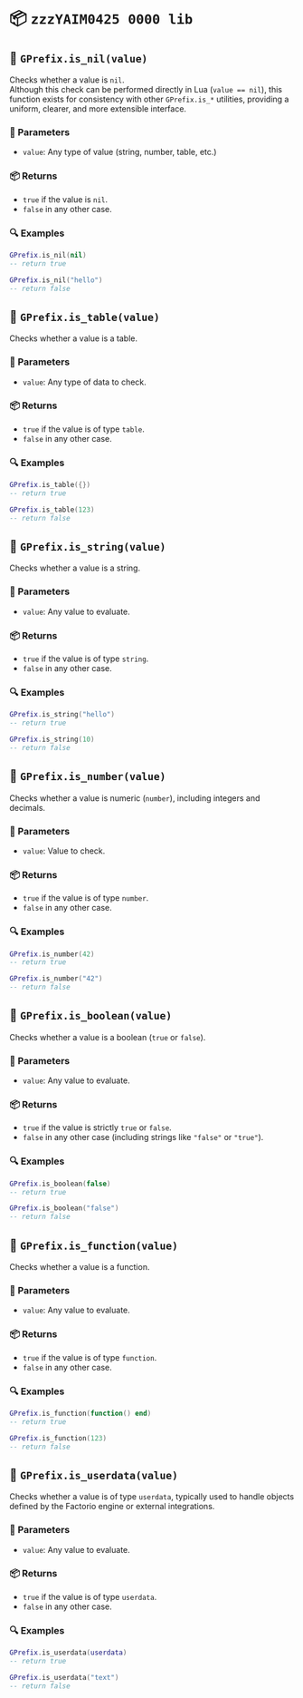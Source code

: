 # 📦 `zzzYAIM0425 0000 lib`

## 🔹 `GPrefix.is_nil(value)`

Checks whether a value is `nil`.  
Although this check can be performed directly in Lua (`value == nil`), this function exists for consistency with other `GPrefix.is_*` utilities, providing a uniform, clearer, and more extensible interface.

### 📌 Parameters
- `value`: Any type of value (string, number, table, etc.)

### 📦 Returns
- `true` if the value is `nil`.
- `false` in any other case.

### 🔍 Examples

```lua
GPrefix.is_nil(nil)
-- return true

GPrefix.is_nil("hello")
-- return false
```

## 🔹 `GPrefix.is_table(value)`

Checks whether a value is a table.

### 📌 Parameters
- `value`: Any type of data to check.

### 📦 Returns
- `true` if the value is of type `table`.
- `false` in any other case.

### 🔍 Examples

```lua
GPrefix.is_table({})
-- return true

GPrefix.is_table(123)
-- return false
```

## 🔹 `GPrefix.is_string(value)`

Checks whether a value is a string.

### 📌 Parameters
- `value`: Any value to evaluate.

### 📦 Returns
- `true` if the value is of type `string`.
- `false` in any other case.

### 🔍 Examples

```lua
GPrefix.is_string("hello")
-- return true

GPrefix.is_string(10)
-- return false
```

## 🔹 `GPrefix.is_number(value)`

Checks whether a value is numeric (`number`), including integers and decimals.

### 📌 Parameters
- `value`: Value to check.

### 📦 Returns
- `true` if the value is of type `number`.
- `false` in any other case.

### 🔍 Examples

```lua
GPrefix.is_number(42)
-- return true

GPrefix.is_number("42")
-- return false
```

## 🔹 `GPrefix.is_boolean(value)`

Checks whether a value is a boolean (`true` or `false`).

### 📌 Parameters
- `value`: Any value to evaluate.

### 📦 Returns
- `true` if the value is strictly `true` or `false`.
- `false` in any other case (including strings like `"false"` or `"true"`).

### 🔍 Examples

```lua
GPrefix.is_boolean(false)
-- return true

GPrefix.is_boolean("false")
-- return false
```

## 🔹 `GPrefix.is_function(value)`

Checks whether a value is a function.

### 📌 Parameters
- `value`: Any value to evaluate.

### 📦 Returns
- `true` if the value is of type `function`.
- `false` in any other case.

### 🔍 Examples

```lua
GPrefix.is_function(function() end)
-- return true

GPrefix.is_function(123)
-- return false
```

## 🔹 `GPrefix.is_userdata(value)`

Checks whether a value is of type `userdata`, typically used to handle objects defined by the Factorio engine or external integrations.

### 📌 Parameters
- `value`: Any value to evaluate.

### 📦 Returns
- `true` if the value is of type `userdata`.
- `false` in any other case.

### 🔍 Examples

```lua
GPrefix.is_userdata(userdata)
-- return true

GPrefix.is_userdata("text")
-- return false
```
